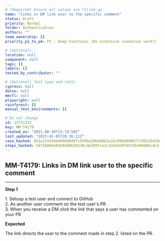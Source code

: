 ```yaml
---
# (Required) Ensure all values are filled up
name: "Links in DM link user to the specific comment"
status: Draft
priority: Normal
folder: Authentication
authors: ""
team_ownership: []
priority_p1_to_p4: P3 - Deep Functions (Do extensive scenarios work?)

# (Optional)
location: null
component: null
tags: []
labels: []
tested_by_contributor: ""

# (Optional) Test type and tools
cypress: null
detox: null
mmctl: null
playwright: null
rainforest: []
manual_test_environments: []

# Do not change
id: 13721313
key: MM-T4179
created_on: "2021-08-30T15:19:58Z"
last_updated: "2023-01-05T20:36:11Z"
case_hashed: 5b1a2191646d04bb0d67c9399a29bd48b1e32c09bb9b0677c9b525434ee766b1a6d300c36dfce7a79e181731297cddcb
steps_hashed: 5071b06e68168488b28510cde209fce2c4245de07d57bb499d86c4c57c2dfe57710abf04d956bda04fbdad280cc3ae57
---
```


<!-- (Auto-generated) Based on frontmatter's "key" and "name" -->

## MM-T4179: Links in DM link user to the specific comment

---

**Step 1**

1\. Setuup a test user and connect to GitHub\
2\. As another user comment on the test user's PR\
3\. When you receive a DM click the link that says a user has commented on your PR

**Expected**

The link directs the user to the comment made in step 2. listed on the PR.
